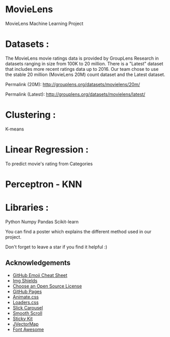 # MovieLens
MovieLens Machine Learning Project

# Datasets : 
The MovieLens movie ratings data is provided by GroupLens Research in datasets ranging in size from 100K to 20 million. There is a "Latest" dataset that includes more recent ratings data up to 2016. Our team chose to use the stable 20 million (MovieLens 20M) count dataset and the Latest dataset.

Permalink (20M): http://grouplens.org/datasets/movielens/20m/

Permalink (Latest): http://grouplens.org/datasets/movielens/latest/

# Clustering : 
K-means 
# Linear Regression : 
To predict movie's rating from Categories
# Perceptron - KNN
# Libraries : 
  Python
  Numpy 
  Pandas
  Scikit-learn


You can find a poster which explains the different method used in our project.

Don't forget to leave a star if you find it helpful :)
## Acknowledgements
* [GitHub Emoji Cheat Sheet](https://www.webpagefx.com/tools/emoji-cheat-sheet)
* [Img Shields](https://shields.io)
* [Choose an Open Source License](https://choosealicense.com)
* [GitHub Pages](https://pages.github.com)
* [Animate.css](https://daneden.github.io/animate.css)
* [Loaders.css](https://connoratherton.com/loaders)
* [Slick Carousel](https://kenwheeler.github.io/slick)
* [Smooth Scroll](https://github.com/cferdinandi/smooth-scroll)
* [Sticky Kit](http://leafo.net/sticky-kit)
* [JVectorMap](http://jvectormap.com)
* [Font Awesome](https://fontawesome.com)
